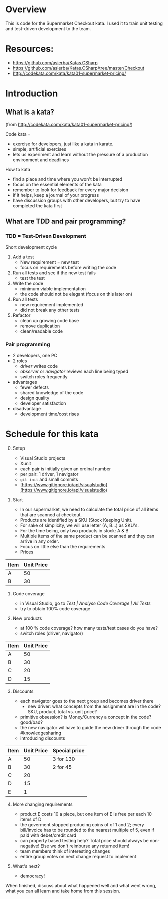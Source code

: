 # Overview
This is code for the Supermarket Checkout kata.
I used it to train unit testing and test-driven development to the team.

# Resources:
 * https://github.com/asierba/Katas.CSharp
 * https://github.com/asierba/Katas.CSharp/tree/master/Checkout
 * http://codekata.com/kata/kata01-supermarket-pricing/

# Introduction

## What is a kata? 
(from http://codekata.com/kata/kata01-supermarket-pricing/)

Code kata = 
 * exercise for developers, just like a kata in karate.
 * simple, artificial exercises 
 * lets us experiment and learn without the pressure of a production environment and deadlines

How to kata
 * find a place and time where you won't be interrupted
 * focus on the essential elements of the kata
 * remember to look for feedback for every major decision
 * if it helps, keep a journal of your progress
 * have discussion groups with other developers, but try to have completed the kata first

## What are TDD and pair programming?

### TDD = Test-Driven Development

Short development cycle
 1. Add a test
    * New requirement = new test 
	* focus on requirements before writing the code 
 2. Run all tests and see if the new test fails
	* test the test 
 3. Write the code 
	* minimum viable implementation
	* the code should not be elegant (focus on this later on)
 4. Run all tests
	* new requirement implemented
	* did not break any other tests 
 5. Refactor
	* clean up  growing code base
	* remove duplication
	* clean/readable code 

### Pair programming 
 * 2 developers, one PC
 * 2 roles
	 * _driver_ writes code 
	 * _observer_ or _navigator_ reviews each line being typed
	 * switch roles frequently
 * advantages
    - fewer defects
	- shared knowledge of the code 
	- design quality
	- developer satisfaction
 * disadvantage
	- development time/cost rises 


# Schedule for this kata

0. Setup
	* Visual Studio projects
	* Xunit
	* each pair is initially given an ordinal number
	* per pair: 1 driver, 1 navigator
	* `git init` and small commits
	* [https://www.gitignore.io/api/visualstudio](https://www.gitignore.io/api/visualstudio)

 1. Start

    * In our supermarket, we need to calculate the total price of all items that are scanned at checkout.
    * Products are identified by a SKU (Stock Keeping Unit).
    * For sake of simplicity, we will use letter (A, B...) as SKU's.
    * For the time being, only two products in stock: A & B
    * Multiple items of the same product can be scanned and they can arrive in any order.
    * Focus on little else than the requirements
    * Prices

|Item	| Unit  Price	      |    
|-----|---------------------|
|  A  |   50                |
|  B  |   30                | 

1. Code coverage

	* in Visual Studio, go to _Test | Analyse Code Coverage | All Tests_
	* try to obtain 100% code coverage


2. New products

    * at 100 % code coverage? how many tests/test cases do you have?
    * switch roles (driver, navigator)
	

|Item	| Unit  Price	      |    
|-----|---------------------|
|  A  |   50                |
|  B  |   30                | 
|  C  |   20                |
|  D  |   15                | 


3. Discounts

	* each navigator goes to the next group and becomes driver there
    	* new driver: what concepts from the assignment are in the code? SKU, product, total vs. unit price?
	* primitive obsession? is Money/Currency a concept in the code? good/bad?
	* the new navigator wil have to guide the new driver through the code #knowledgesharing
	* introducing discounts


|Item	| Unit  Price | Special price      |    
|-----|---------------|--------------------|
|  A  |   50          |  3 for 130         |
|  B  |   30          |  2 for 45    | 
|  C  |   20          |      |
|  D  |   15          |      | 
|  E  |    1          |      | 

4. More changing requirements
    * product E costs 10 a piece, but one item of E is free per each 10 items of D
    * the goverment stopped producing coins of of 1 and 2; every bill/invoice has to be rounded to the nearest multiple of 5, even if paid with debet/credit card
    * can property based testing help? Total price should always be non-negative! Else we don't reimburse any returned item!
    * team members think of interesting changes
	* entire group votes on next change request to implement

5. What's next?
	* democracy!
	

When finished, discuss about what happened well and what went wrong, what you can all learn and take home from this session.


